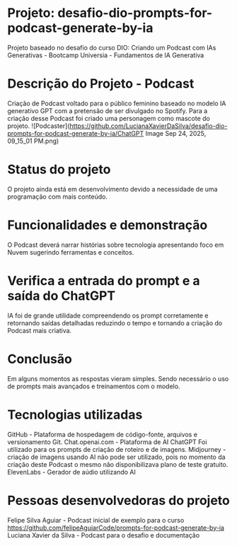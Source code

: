# Projeto: desafio-dio-prompts-for-podcast-generate-by-ia
Projeto baseado no desafio do curso DIO: Criando um Podcast com IAs Generativas - Bootcamp Universia - Fundamentos de IA Generativa
# Descrição do Projeto - Podcast
Criação de Podcast voltado para o público feminino baseado no modelo IA generativo GPT com a pretensão de ser divulgado no Spotify. Para a criação desse Podcast foi criado uma personagem como mascote do projeto.
![Podcaster](https://github.com/LucianaXavierDaSilva/desafio-dio-prompts-for-podcast-generate-by-ia/ChatGPT Image Sep 24, 2025, 09_15_01 PM.png)

# Status do projeto
O projeto ainda está em desenvolvimento devido a necessidade de uma programação com mais conteúdo.

# Funcionalidades e demonstração
O Podcast deverá narrar histórias sobre tecnologia apresentando foco em Nuvem sugerindo ferramentas e conceitos.

# Verifica a entrada do prompt e a saída do ChatGPT
IA foi de grande utilidade compreendendo os prompt corretamente e retornando saídas detalhadas reduzindo o tempo e tornando a criação do Podcast mais criativa.

# Conclusão
Em alguns momentos as respostas vieram simples. Sendo necessário o uso de prompts mais avançados e treinamentos com o modelo.

# Tecnologias utilizadas
GitHub - Plataforma de hospedagem de código-fonte, arquivos e versionamento Git.
Chat.openai.com - Plataforma de AI ChatGPT
Foi utilizado para os prompts de criação de roteiro e de imagens.
Midjourney - criação de imagens usando AI não pode ser utilizado, pois no momento da criação deste Podcast o mesmo não disponibilizava plano de teste gratuito.
ElevenLabs - Gerador de aúdio utilizando AI

# Pessoas desenvolvedoras do projeto
Felipe Silva Aguiar - Podcast inicial de exemplo para o curso
https://github.com/felipeAguiarCode/prompts-for-podcast-generate-by-ia
Luciana Xavier da Silva - Podcast para o desafio e documentação
